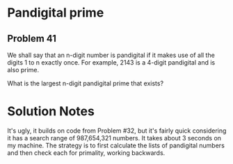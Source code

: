 # Pandigital prime
## Problem 41
We shall say that an n-digit number is pandigital if it makes use of all the digits 1 to n exactly once. For example, 2143 is a 4-digit pandigital and is also prime.

What is the largest n-digit pandigital prime that exists?

# Solution Notes
It's ugly, it builds on code from Problem #32, but it's fairly quick considering it has a search range
of 987,654,321 numbers. It takes about 3 seconds on my machine. The strategy is to first 
calculate the lists of pandigital numbers and then check each for primality, working backwards. 
 
